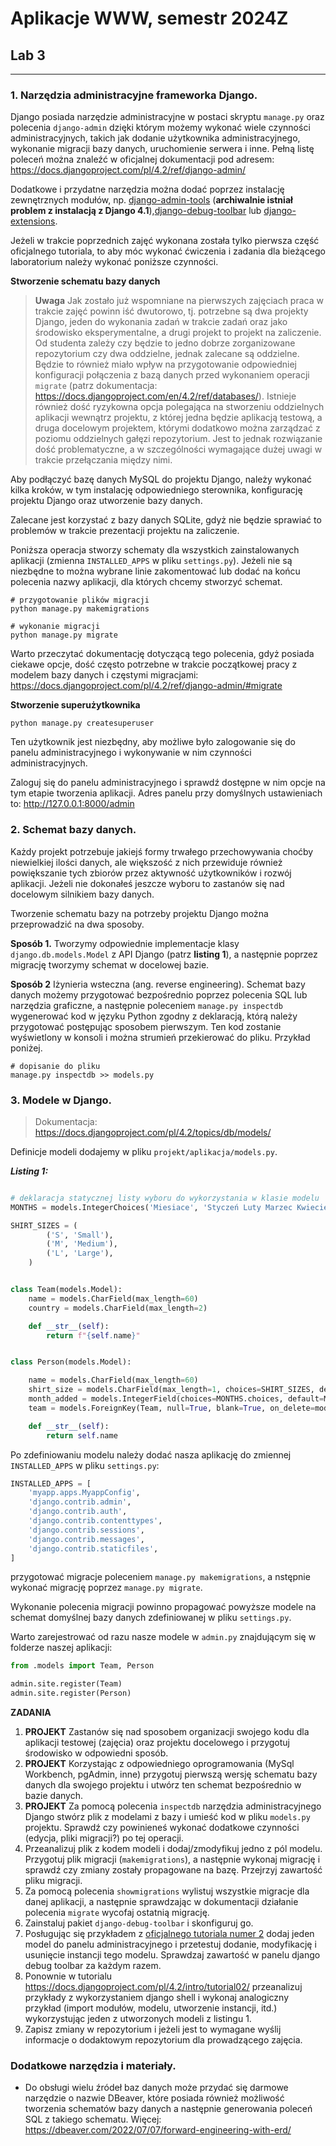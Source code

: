 # Aplikacje WWW, semestr 2024Z

## Lab 3
---

### **1. Narzędzia administracyjne frameworka Django.**

Django posiada narzędzie administracyjne w postaci skryptu `manage.py` oraz polecenia `django-admin` dzięki którym możemy wykonać wiele czynności administracyjnych, takich jak dodanie użytkownika administracyjnego, wykonanie migracji bazy danych, uruchomienie serwera i inne. Pełną listę poleceń można znaleźć w oficjalnej dokumentacji pod adresem: https://docs.djangoproject.com/pl/4.2/ref/django-admin/

Dodatkowe i przydatne narzędzia można dodać poprzez instalację zewnętrznych modułów, np. [django-admin-tools](https://github.com/django-admin-tools/django-admin-tools) (**archiwalnie istniał problem z instalacją z Django 4.1**),[django-debug-toolbar](https://django-debug-toolbar.readthedocs.io/en/latest/index.html) lub [django-extensions](https://pypi.org/project/django-extensions/).

Jeżeli w trakcie poprzednich zajęć wykonana została tylko pierwsza część oficjalnego tutoriala, to aby móc wykonać ćwiczenia i zadania dla bieżącego laboratorium należy wykonać poniższe czynności.

**Stworzenie schematu bazy danych**

>**Uwaga** Jak zostało już wspomniane na pierwszych zajęciach praca w trakcie zajęć powinn iść dwutorowo, tj. potrzebne są dwa projekty Django, jeden do wykonania zadań w trakcie zadań oraz jako środowisko eksperymentalne, a drugi projekt to projekt na zaliczenie. Od studenta zależy czy będzie to jedno dobrze zorganizowane repozytorium czy dwa oddzielne, jednak zalecane są oddzielne. Będzie to również miało wpływ na przygotowanie odpowiedniej konfiguracji połączenia z bazą danych przed wykonaniem operacji `migrate` (patrz dokumentacja: https://docs.djangoproject.com/en/4.2/ref/databases/).
Istnieje również dość ryzykowna opcja polegająca na stworzeniu oddzielnych aplikacji wewnątrz projektu, z której jedna będzie aplikacją testową, a druga docelowym projektem, którymi dodatkowo można zarządzać z poziomu oddzielnych gałęzi repozytorium. Jest to jednak rozwiązanie dość problematyczne, a w szczególności wymagające dużej uwagi w trakcie przełączania między nimi.

Aby podłączyć bazę danych MySQL do projektu Django, należy wykonać kilka kroków, w tym instalację odpowiedniego sterownika, konfigurację projektu Django oraz utworzenie bazy danych.

Zalecane jest korzystać z bazy danych SQLite, gdyż nie będzie sprawiać to problemów w trakcie prezentacji projektu na zaliczenie.

Poniższa operacja stworzy schematy dla wszystkich zainstalowanych aplikacji (zmienna `INSTALLED_APPS` w pliku `settings.py`). Jeżeli nie są niezbędne to można wybrane linie zakomentować lub dodać na końcu polecenia nazwy aplikacji, dla których chcemy stworzyć schemat.

```console
# przygotowanie plików migracji
python manage.py makemigrations

# wykonanie migracji
python manage.py migrate
```

Warto przeczytać dokumentację dotyczącą tego polecenia, gdyż posiada ciekawe opcje, dość często potrzebne w trakcie początkowej pracy z modelem bazy danych i częstymi migracjami: https://docs.djangoproject.com/pl/4.2/ref/django-admin/#migrate


**Stworzenie superużytkownika**

```console
python manage.py createsuperuser
```

Ten użytkownik jest niezbędny, aby możliwe było zalogowanie się do panelu administracyjnego i wykonywanie w nim czynności administracyjnych.

Zaloguj się do panelu administracyjnego i sprawdź dostępne w nim opcje na tym etapie tworzenia aplikacji.
Adres panelu przy domyślnych ustawieniach to: http://127.0.0.1:8000/admin

### 2. Schemat bazy danych.

Każdy projekt potrzebuje jakiejś formy trwałego przechowywania choćby niewielkiej ilości danych, ale większość z nich przewiduje również powiększanie tych zbiorów przez aktywność użytkowników i rozwój aplikacji. Jeżeli nie dokonałeś jeszcze wyboru to zastanów się nad docelowym silnikiem bazy danych.

Tworzenie schematu bazy na potrzeby projektu Django można przeprowadzić na dwa sposoby.

**Sposób 1.**
Tworzymy odpowiednie implementacje klasy `django.db.models.Model` z API Django (patrz **listing 1**), a następnie poprzez migrację tworzymy schemat w docelowej bazie.

**Sposób 2**
Iżynieria wsteczna (ang. reverse engineering). Schemat bazy danych możemy przygotować bezpośrednio poprzez polecenia SQL lub narzędzia graficzne, a następnie poleceniem `manage.py inspectdb` wygenerować kod w języku Python zgodny z deklaracją, którą należy przygotować postępując sposobem pierwszym. Ten kod zostanie wyświetlony w konsoli i można strumień przekierować do pliku. Przykład poniżej.

```console
# dopisanie do pliku
manage.py inspectdb >> models.py 
```

### 3. Modele w Django.


> Dokumentacja: https://docs.djangoproject.com/pl/4.2/topics/db/models/

Definicje modeli dodajemy w pliku `projekt/aplikacja/models.py`.

__*Listing 1:*__
```python

# deklaracja statycznej listy wyboru do wykorzystania w klasie modelu
MONTHS = models.IntegerChoices('Miesiace', 'Styczeń Luty Marzec Kwiecień Maj Czerwiec Lipiec Sierpień Wrzesień Październik Listopad Grudzień')

SHIRT_SIZES = (
        ('S', 'Small'),
        ('M', 'Medium'),
        ('L', 'Large'),
    )


class Team(models.Model):
    name = models.CharField(max_length=60)
    country = models.CharField(max_length=2)

    def __str__(self):
        return f"{self.name}"


class Person(models.Model):

    name = models.CharField(max_length=60)
    shirt_size = models.CharField(max_length=1, choices=SHIRT_SIZES, default=SHIRT_SIZES[0][0])
    month_added = models.IntegerField(choices=MONTHS.choices, default=MONTHS.choices[0][0])
    team = models.ForeignKey(Team, null=True, blank=True, on_delete=models.SET_NULL)

    def __str__(self):
        return self.name
```

Po zdefiniowaniu modelu należy dodać nasza aplikację do zmiennej `INSTALLED_APPS` w pliku `settings.py`:

```python
INSTALLED_APPS = [
    'myapp.apps.MyappConfig',
    'django.contrib.admin',
    'django.contrib.auth',
    'django.contrib.contenttypes',
    'django.contrib.sessions',
    'django.contrib.messages',
    'django.contrib.staticfiles',
]
```

przygotować migracje poleceniem `manage.py makemigrations`, a nstępnie wykonać migrację poprzez `manage.py migrate`.

Wykonanie polecenia migracji powinno propagować powyższe modele na schemat domyślnej bazy danych zdefiniowanej w pliku `settings.py`.

Warto zarejestrować od razu nasze modele w `admin.py` znajdującym się w folderze naszej aplikacji:

```python
from .models import Team, Person

admin.site.register(Team)
admin.site.register(Person)
```

**ZADANIA**

1. **PROJEKT** Zastanów się nad sposobem organizacji swojego kodu dla aplikacji testowej (zajęcia) oraz projektu docelowego i przygotuj środowisko w odpowiedni sposób.
2. **PROJEKT** Korzystając z odpowiedniego oprogramowania (MySql Workbench, pgAdmin, inne) przygotuj pierwszą wersję schematu bazy danych dla swojego projektu i utwórz ten schemat bezpośrednio w bazie danych.
3. **PROJEKT** Za pomocą polecenia `inspectdb` narzędzia administracyjnego Django stwórz plik z modelami z bazy i umieść kod w pliku `models.py` projektu. Sprawdź czy powinieneś wykonać dodatkowe czynności (edycja, pliki migracji?) po tej operacji.
4. Przeanalizuj plik z kodem modeli i dodaj/zmodyfikuj jedno z pól modelu. Przygotuj plik migracji (`makemigrations`), a następnie wykonaj migrację i sprawdź czy zmiany zostały propagowane na bazę. Przejrzyj zawartość pliku migracji.
5. Za pomocą polecenia `showmigrations` wylistuj wszystkie migracje dla danej aplikacji, a następnie sprawdzając w dokumentacji działanie polecenia `migrate` wycofaj ostatnią migrację.
6. Zainstaluj pakiet `django-debug-toolbar` i skonfiguruj go.
7. Posługując się przykładem z [oficjalnego tutoriala numer 2](https://docs.djangoproject.com/pl/4.2/intro/tutorial02/) dodaj jeden model do panelu administracyjnego i przetestuj dodanie, modyfikację i usunięcie instancji tego modelu. Sprawdzaj zawartość w panelu django debug toolbar za każdym razem.
8. Ponownie w tutorialu https://docs.djangoproject.com/pl/4.2/intro/tutorial02/ przeanalizuj przykłady z wykorzystaniem django shell i wykonaj analogiczny przykład (import modułów, modelu, utworzenie instancji, itd.) wykorzystując jeden z utworzonych modeli z listingu 1.
9. Zapisz zmiany w repozytorium i jeżeli jest to wymagane wyślij informacje o dodaktowym repozytorium dla prowadzącego zajęcia.


### Dodatkowe narzędzia i materiały.

* Do obsługi wielu źródeł baz danych może przydać się darmowe narzędzie o nazwie DBeaver, które posiada również możliwość tworzenia schematów bazy danych a następnie generowania poleceń SQL z takiego schematu. Więcej: https://dbeaver.com/2022/07/07/forward-engineering-with-erd/

